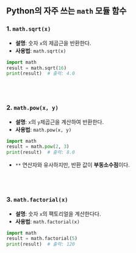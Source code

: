 ## Python의 자주 쓰는 `math` 모듈 함수


### 1. `math.sqrt(x)`

- **설명**: 숫자 `x`의 제곱근을 반환한다.
- **사용법**: `math.sqrt(x)`
  
```python
import math
result = math.sqrt(16)
print(result)  # 출력: 4.0
```

<br>

<br>

### 2. `math.pow(x, y)`

- **설명**: `x`의 `y`제곱근을 계산하여 반환한다. 
- **사용법**: `math.pow(x, y)`
  
```python
import math
result = math.pow(2, 3)
print(result)  # 출력: 8.0
```
- `**` 연산자와 유사하지만, 반환 값이 **부동소수점**이다.

<br>

<br>


### 3. `math.factorial(x)`

- **설명**: 숫자 `x`의 팩토리얼을 계산한다다.
- **사용법**: `math.factorial(x)`
  
```python
import math
result = math.factorial(5)
print(result)  # 출력: 120
```

<br>

<br>